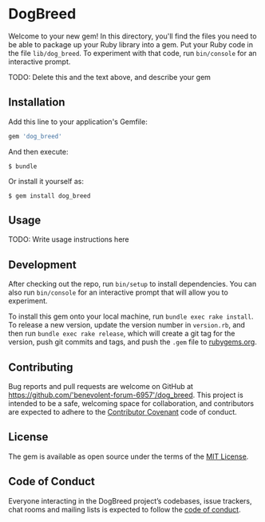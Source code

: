 # DogBreed

Welcome to your new gem! In this directory, you'll find the files you need to be able to package up your Ruby library into a gem. Put your Ruby code in the file `lib/dog_breed`. To experiment with that code, run `bin/console` for an interactive prompt.

TODO: Delete this and the text above, and describe your gem

## Installation

Add this line to your application's Gemfile:

```ruby
gem 'dog_breed'
```

And then execute:

    $ bundle

Or install it yourself as:

    $ gem install dog_breed

## Usage

TODO: Write usage instructions here

## Development

After checking out the repo, run `bin/setup` to install dependencies. You can also run `bin/console` for an interactive prompt that will allow you to experiment.

To install this gem onto your local machine, run `bundle exec rake install`. To release a new version, update the version number in `version.rb`, and then run `bundle exec rake release`, which will create a git tag for the version, push git commits and tags, and push the `.gem` file to [rubygems.org](https://rubygems.org).

## Contributing

Bug reports and pull requests are welcome on GitHub at https://github.com/'benevolent-forum-6957'/dog_breed. This project is intended to be a safe, welcoming space for collaboration, and contributors are expected to adhere to the [Contributor Covenant](http://contributor-covenant.org) code of conduct.

## License

The gem is available as open source under the terms of the [MIT License](https://opensource.org/licenses/MIT).

## Code of Conduct

Everyone interacting in the DogBreed project’s codebases, issue trackers, chat rooms and mailing lists is expected to follow the [code of conduct](https://github.com/'benevolent-forum-6957'/dog_breed/blob/master/CODE_OF_CONDUCT.md).
